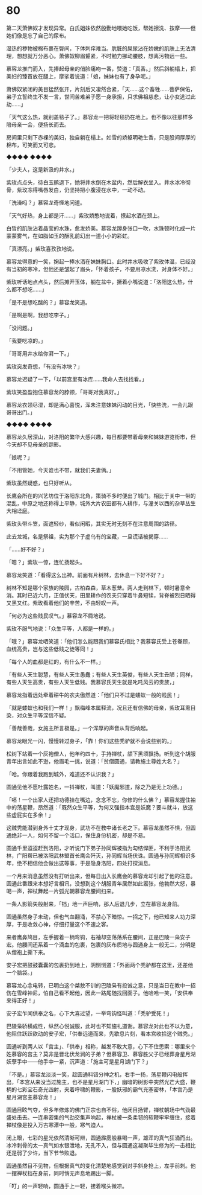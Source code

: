 # 80

第二天萧佛奴才发现异常。白氏姐妹依然殷勤地喂她吃饭，帮她擦洗、按摩——但她们像是忘了自己的尿布。

湿热的秽物被棉布裹在臀间，下体刺痒难当。肮脏的屎尿沾在娇嫩的肌肤上无法清理，想想就万分恶心。萧佛奴柳眉颦紧，不时勉力挪动腰肢，想离污物远一些。

慕容龙推门而入，先捧起母亲的俏脸痛吻一番，赞道：「真香。」然后斜躺榻上，把美妇的臻首放在腿上，摩挲着说道：「娘，妹妹也有了身孕呢。」

萧佛奴紧闭的美目猛然张开，片刻后又凄然合紧，「天……这个畜牲……菩萨保佑，弟子立誓终生不发一言，世间苦难弟子愿一身承担，只求佛祖慈悲，让小女逃过此劫……」

「天气这么热，就别盖毯子了。」慕容龙一把将轻毯扔在地上。也不像以往那样多陪母亲一会，便扬长而去。

房间里只剩下赤裸的美妇，独自躺在榻上。如雪的娇躯明艳生香，只是股间厚厚的棉布，可笑而又可悲。

◆◆◆◆ ◆◆◆◆

「少夫人，这是新汲的井水。」

紫玫点点头，待白玉鹂退下，她将井水倒在木盆内，然后解衣坐入。井水冰冷彻骨，紫玫冻得嘴唇发白，仍坚持把小腹浸在水中，一动不动。

「洗澡吗？」慕容龙奇怪地问道。

「天气好热，身上都是汗……」紫玫娇憨地说着，撩起水洒在颈上。

白皙的肌肤沾着晶莹的水珠，愈发娇美。慕容龙蹲身张口一吹，水珠顿时化成一片蒙蒙雾气，在如脂如玉的酥乳前幻出一道小小的彩虹。

「真漂亮。」紫玫喜孜孜地说。

慕容龙得意的一笑，掬起一捧水洒在妹妹胸口。此时井水吸收了紫玫体温，已经没有当初的寒冷，但他还是皱起了眉头，「怀着孩子，不要用凉水洗，对身体不好。」

紫玫听话地点点头，然后摊开玉体，躺在盆中，撅着小嘴说道：「洛阳这么热，什么都不想吃……」

「是不是想吃酸的？」慕容龙笑道。

「是啊是啊，我想吃李子。」

「没问题。」

「我要吃凉的。」

「哥哥用井水给你湃一下。」

紫玫突发奇想，「有没有冰块？」

慕容龙迟疑了一下，「以前宫里有冰库……我命人去找找看。」

紫玫笑盈盈抱住慕容龙的脖颈，「哥哥对我真好。」

慕容龙衣领尽湿，却是满心喜悦，浑未注意妹妹闪动的目光，「快些洗，一会儿跟哥哥出门。」

◆◆◆◆ ◆◆◆◆

慕容龙久居深山，对洛阳的繁华大感兴趣，每日都要带着母亲和妹妹游览街市，但今天却不见母亲的踪影。

「娘呢？」

「不用管她，今天谁也不带，就我们夫妻俩。」

紫玫虽然疑惑，也只好听从。

长鹰会所在的兴艺坊位于洛阳东北角，策骑不多时便出了城门。相比于关中一带的混乱，中原之地还称得上平静，城外大片农田都有人耕作，与潼关以西的杂草丛生大相迳庭。

紫玫头带斗笠，面遮轻纱，看似闲暇，其实无时无刻不在注意周围的路径。

此去龙城，名是祭祖，实为那个子虚乌有的宝藏，一旦谎话被揭穿……

「……好不好？」

「嗯？」紫玫一惊，连忙扬起头。

慕容龙笑道：「看得这么出神。前面有片树林，去休息一下好不好？」

树林不知是哪个家族的陵园，古柏森森，草木葱茏。两人走到林下，顿时暑意全消。其时已近六月，正值伏天，田里耕作的农夫只穿着牛鼻短犊，背脊被烈日晒得又黑又红。紫玫看着他们的辛苦，不由轻叹一声。

「何必为这些贱民叹气。」慕容龙不屑地说。

紫玫不服气地说：「众生平等，人都是一样的。」

「哦？」慕容龙哂笑道：「他们怎么能跟我们慕容氏相比？我慕容氏受上苍眷顾，血统高贵，岂与这些低贱之徒等同！」

「每个人的血都是红的，有什么不一样。」

「有些人天生聪慧，有些人天生愚蠢；有些人天生英俊，有些人天生丑陋；同样，有些人天生高贵，有些人天生低贱。我慕容氏天生就是叱吒风云的贵族，」

慕容龙指着远处牵着耕牛的农夫傲然道：「他们只不过是蝼蚁一般的贱民！」

「就是蝼蚁也和我们一样！」飘梅峰本属释流，况且还有信佛的母亲，紫玫耳熏目染，对众生平等深信不疑。

「善哉善哉，女施主所言极是。」一个浑厚的声音从背后响起。

慕容龙眼光一闪，慢慢转过身子，「靠！你们这些秃驴就不会说些别的。」

松树下站着一个灰袍僧人，他年约四十，手持禅杖，颌下黑须飘扬。听到这个胡服青年出言如此不逊，他眉毛一挑，说道：「贫僧圆通，请教施主尊姓大名？」

「哈。你跟着我跑到城外，难道还不认识我？」

圆通见他不愿吐露姓名，一抖禅杖，叫道：「妖魔邪道，除之乃是无上功德。」

「呸！一个出家人还把功德挂在嘴边，念念不忘，你修的什么佛？」慕容龙握住袖中的荡星鞭，昂然道：「既然众生平等，为何又强指本宫是妖魔？要斗就斗，放这些虚屁实在多余！」

这贼秃能潜到身外十丈才现身，武功不在教中诸长老之下。慕容龙虽然不惧，但圆通绝非一人，如何不留一个活口，保住身份机密，却是不易。

圆通千里迢迢赶到洛阳，才听说门下弟子孙同辉被指为勾结悍匪，不利于洛阳武林，广阳帮已被洛阳武林盟首长鹰会歼灭，孙同辉当场伏诛。圆通与孙同辉相识多年，绝不相信他会做出这等事，于是隐身洛阳，四处打探消息。

一个月来消息虽然没有打听出来，但每日出入长鹰会的慕容龙却引起了他的注意。圆通此番跟来本想好言相讯，没想到这个胡服青年居然如此嚣张，他勃然大怒，暴喝一声，禅杖舞起一片弧光朝慕容龙腰间扫来。

一条人影箭矢般射来，「铛」地一声巨响，那人后退几步，立在慕容龙身前。

圆通虽然身子未动，但也气血翻涌，不禁心下暗惊。一招之下，他已知来人功力深厚，于是收敛心神，仔细打量这个不速之客。

来者鹰鼻鸠目，左手握着一柄弯钩，右袖却空荡荡系在腰间，正是巴陵一枭安子宏。他腰间还系着一个滴血的包裹，包裹的灰布质地与圆通身上一般无二，分明是从僧袍上撕下来。

安子宏把鼓鼓囊囊的包裹扔到地上，阴恻恻道：「外面两个秃驴都在这里，还差他一个脑袋。」

慕容龙心念电转，已明白这个桀敖不训的巴陵枭有投诚之意，只是当日在教中一招伤在雪峰神尼，怕自己看不起他，因此一路尾随找回面子。他哈哈一笑，「安供奉来得正好！」

安子宏乍闻供奉之名，心下大喜过望，一举弯钩怪叫道：「秃驴受死！」

巴陵枭骄横成性，纵然心悦诚服，此时也不知施礼道谢。慕容龙对此也不以为意，他阻住跃跃欲动的安子宏，「供奉远道而来，先歇息片刻，看本宫收拾这个贼秃。」

圆通听到两人以「宫主」、「供奉」相称，越发不敢大意，心下不住思索：哪里来个姓慕容的宫主？莫非是晋北伏龙涧的子弟？但慕容卫、慕容胜父子已经葬身星月湖妖孽手中——他手中一紧，沉声道：「施主可是星月湖门下？」

「不是。」慕容龙淡淡一笑，趁圆通料错分神之机，右手一扬，荡星鞭闪电般挥出，「本宫从来没当过施主，也不是星月湖门下，」幽暗的树影中突然光芒大盛，鞭柄的七彩宝石奇光四射，夹着呼啸的鞭影，一股妖邪的霸气充塞密林，「本宫乃是星月湖宫主慕容龙！」

圆通目眩气夺，但多年修炼的佛门正宗也自不俗，他闭目扬臂，禅杖朝场中气劲最盛处击去。一连串密集的气劲交集声响起，禅杖被一条柔韧的软鞭牢牢缠住，接着禅杖像是投入万古寒潭中一般，寒气迫人。

闭上眼，七彩的星光依然清晰可辨，圆通霹雳般暴喝一声，雄浑的真气狂涌而出。冰冷刺骨的太一真气如水银泄地，无孔不入，但与圆通这凝聚毕生修为的一击相比还是弱了少许，当下节节败退。

圆通虽然目不见物，但根据真气的变化清楚地感觉到对手斜身抢上，左手前刺。他一摆禅杖挡在身前，同时悄无声息地踢出一脚。

「叮」的一声轻响，圆通手上一轻，接着喉头微凉。

